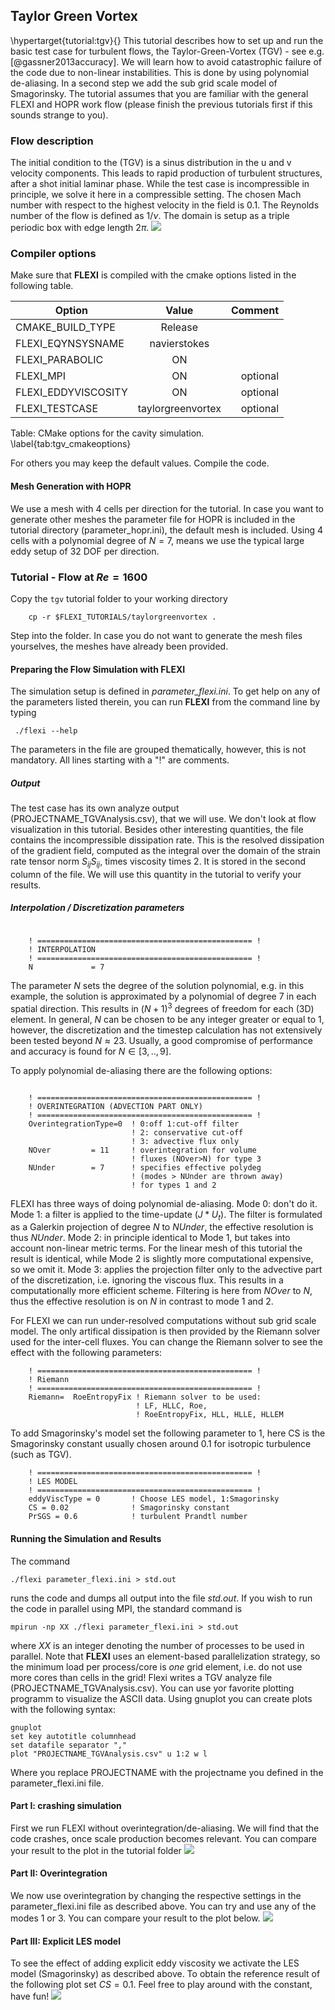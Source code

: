 ## Taylor Green Vortex 

\hypertarget{tutorial:tgv}{}
This tutorial describes how to set up and run the basic test case for turbulent flows, the Taylor-Green-Vortex (TGV) - see e.g. [@gassner2013accuracy]. We will learn how to avoid catastrophic failure of the code due to non-linear instabilities. This is done by using
polynomial de-aliasing. In a second step we add the sub grid scale model of Smagorinsky. The tutorial assumes that you are familiar with the general FLEXI and HOPR work flow (please finish the previous tutorials first if this sounds strange to you).

### Flow description

The initial condition to the (TGV) is a sinus distribution in the u and v velocity components. This leads to rapid production of turbulent structures, after a shot initial laminar phase. While the test case is incompressible in principle,
we solve it here in a compressible setting. The chosen Mach number with respect to the highest velocity in the field is $0.1$. The Reynolds number of the flow is defined as $1/\nu$. The domain is setup as a triple periodic box with edge length $2\pi$.
![](tutorials/05_taylorGreenVortex/dns_reference.png)

### Compiler options
        
Make sure that **FLEXI** is compiled with the cmake options listed in the following table.


| Option                          | Value              | Comment      |
| ------------------------------- |:-------------:     | ------------:|
| CMAKE_BUILD_TYPE                | Release            |              |
| FLEXI_EQYNSYSNAME               | navierstokes       |              |
| FLEXI_PARABOLIC                 | ON                 |              |
| FLEXI_MPI                       | ON                 |  optional    |
| FLEXI_EDDYVISCOSITY             | ON                 |  optional    |
| FLEXI_TESTCASE                  | taylorgreenvortex  |  optional    |

Table: CMake options for the cavity simulation. \label{tab:tgv_cmakeoptions}

For others you may keep the default values. Compile the code.

#### Mesh Generation with HOPR

We use a mesh with 4 cells per direction for the tutorial. In case you want to generate other meshes the parameter file for HOPR is included in the tutorial directory (parameter_hopr.ini),
the default mesh is included. Using 4 cells with a polynomial degree of $N=7$, means we use the typical large eddy setup of $32$ DOF per direction.

### Tutorial - Flow at $Re=1600$

Copy the ``tgv`` tutorial folder to your working directory

        cp -r $FLEXI_TUTORIALS/taylorgreenvortex .
        
        
Step into the folder. In case you do not want to generate the mesh files yourselves, the meshes have already been provided. 

#### Preparing the Flow Simulation with FLEXI

The simulation setup is defined in *parameter_flexi.ini*. To get help on any of the parameters listed therein, you can run **FLEXI** from the command line by typing

     ./flexi --help
     

The parameters in the file are grouped thematically, however, this is not mandatory. All lines starting with a "!" are comments. 

##### Output 

The test case has its own analyze output (PROJECTNAME_TGVAnalysis.csv), that we will use. We don't look at flow visualization in this tutorial. Besides other interesting quantities, the file contains the incompressible dissipation rate. This is the resolved dissipation of the gradient field, computed as the integral over the domain of the strain rate tensor norm $S_{ij}S_{ij}$, times viscosity times $2$. It is stored in the second column of the file. We will use this quantity in the tutorial to verify your results.

##### Interpolation / Discretization parameters

~~~~~~~

    ! ================================================ !
    ! INTERPOLATION
    ! ================================================ !
    N             = 7  

~~~~~~~

The parameter *N* sets the degree of the solution polynomial, e.g. in this example, the solution is approximated by a polynomial of degree $7$ in each spatial direction. This results in $(N+1)^3$ degrees of freedom for each (3D) element. In general, *N* can be chosen to be any integer greater or equal to $1$, however, the discretization and the timestep calculation has not extensively been tested beyond $N\approx 23$. Usually, a good compromise of performance and accuracy is found for $N\in[3,..,9]$.

To apply polynomial de-aliasing there are the following options:

~~~~~~~

    ! ================================================ !
    ! OVERINTEGRATION (ADVECTION PART ONLY)
    ! ================================================ !
    OverintegrationType=0  ! 0:off 1:cut-off filter 
                           ! 2: conservative cut-off 
                           ! 3: advective flux only
    NOver         = 11     ! overintegration for volume 
                           ! fluxes (NOver>N) for type 3
    NUnder        = 7      ! specifies effective polydeg 
                           ! (modes > NUnder are thrown away)
                           ! for types 1 and 2

~~~~~~~

FLEXI has three ways of doing polynomial de-aliasing. Mode 0: don't do it. Mode 1: a filter is applied to the time-update $(J*U_t)$. The filter is formulated as a Galerkin projection of degree $N$ to $NUnder$, the effective resolution is thus $NUnder$. Mode 2: in principle identical to Mode 1, but takes into account non-linear metric terms. For the linear mesh of this tutorial the result is identical, while Mode 2 is slightly more computational expensive, so we omit it. Mode 3: applies the projection filter only to the advective part of the discretization, i.e. ignoring the viscous flux. This results in a computationally more efficient scheme. Filtering is here from $NOver$ to $N$, thus the effective resolution is on $N$ in contrast to mode 1 and 2.

For FLEXI we can run under-resolved computations without sub grid scale model. The only artifical dissipation is then provided by the Riemann solver used for the inter-cell fluxes. You can change the Riemann solver to see the effect with the following parameters:

~~~~~~~
    ! ================================================ !
    ! Riemann
    ! ================================================ !
    Riemann=  RoeEntropyFix ! Riemann solver to be used: 
                            ! LF, HLLC, Roe,  
                            ! RoeEntropyFix, HLL, HLLE, HLLEM  
~~~~~~~
To add Smagorinsky's model set the following parameter to $1$, here CS is the Smagorinsky constant usually chosen around $0.1$ for isotropic turbulence (such as TGV). 

~~~~~~~
    ! ================================================ !
    ! LES MODEL
    ! ================================================ !
    eddyViscType = 0       ! Choose LES model, 1:Smagorinsky
    CS = 0.02              ! Smagorinsky constant
    PrSGS = 0.6            ! turbulent Prandtl number
~~~~~~~

#### Running the Simulation and Results

The command

~~~~~~~
./flexi parameter_flexi.ini > std.out
~~~~~~~

runs the code and dumps all output into the file *std.out*. If you wish to run the code in parallel using MPI, the standard command is

~~~~~~~
mpirun -np XX ./flexi parameter_flexi.ini > std.out
~~~~~~~

where $XX$ is an integer denoting the number of processes to be used in parallel. Note that **FLEXI** uses an element-based parallelization strategy, so the minimum load per process/core is *one* grid element, i.e. do not use more cores than cells in the grid! 
Flexi writes a TGV analyze file (PROJECTNAME_TGVAnalysis.csv). You can use yor favorite plotting programm to visualize the ASCII data. Using gnuplot you can create plots with the following syntax:

~~~~~~
gnuplot
set key autotitle columnhead
set datafile separator ","
plot "PROJECTNAME_TGVAnalysis.csv" u 1:2 w l
~~~~~~
Where you replace PROJECTNAME with the projectname you defined in the parameter_flexi.ini file.

#### Part I: crashing simulation

First we run FLEXI without overintegration/de-aliasing. We will find that the code crashes, once scale production becomes relevant. You can compare your result to the plot in the tutorial folder 
![](tutorials/05_taylorGreenVortex/crash_no_dealiasing.png)
      


#### Part II: Overintegration
We now use overintegration by changing the respective settings in the parameter_flexi.ini file as described above. You can try and use any of the modes 1 or 3. You can compare your result to the plot below.
![](tutorials/05_taylorGreenVortex/les_dealiasing.png)



#### Part III: Explicit LES model

To see the effect of adding explicit eddy viscosity we activate the LES model (Smagorinsky) as described above. To obtain the reference result of the following plot set $CS=0.1$. Feel free to play around with the constant, have fun!
![](tutorials/05_taylorGreenVortex/les_smago_oi.png)

